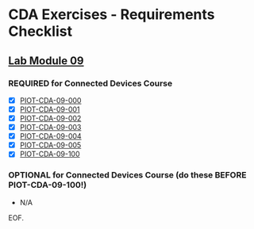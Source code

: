 # CDA Exercises - Requirements Checklist

## [Lab Module 09](https://github.com/orgs/programming-the-iot/projects/1#column-10488503)

### REQUIRED for Connected Devices Course

- [x] [PIOT-CDA-09-000](https://github.com/programming-the-iot/book-exercise-tasks/issues/10)
- [x] [PIOT-CDA-09-001](https://github.com/programming-the-iot/book-exercise-tasks/issues/94)
- [x] [PIOT-CDA-09-002](https://github.com/programming-the-iot/book-exercise-tasks/issues/98)
- [x] [PIOT-CDA-09-003](https://github.com/programming-the-iot/book-exercise-tasks/issues/97)
- [x] [PIOT-CDA-09-004](https://github.com/programming-the-iot/book-exercise-tasks/issues/96)
- [x] [PIOT-CDA-09-005](https://github.com/programming-the-iot/book-exercise-tasks/issues/95)
- [x] [PIOT-CDA-09-100](https://github.com/programming-the-iot/book-exercise-tasks/issues/4)

### OPTIONAL for Connected Devices Course (do these BEFORE PIOT-CDA-09-100!)
- N/A

EOF.
